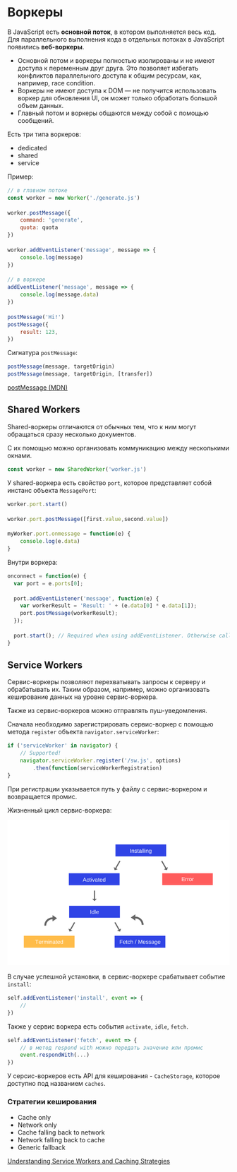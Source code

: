 # Воркеры

В JavaScript есть **основной поток**, в котором выполняется весь код. Для параллельного выполнения кода в отдельных потоках в JavaScript появились **веб-воркеры**.

* Основной потом и воркеры полностью изолированы и не имеют доступа к переменным друг друга. Это позволяет избегать конфликтов параллельного доступа к общим ресурсам, как, например, race condition.
* Воркеры не имеют доступа к DOM — не получится использовать воркер для обновления UI, он может только обработать большой объем данных.
* Главный потом и воркеры общаются между собой с помощью сообщений.

Есть три типа воркеров:

* dedicated
* shared
* service

Пример:

```jsx
// в главном потоке
const worker = new Worker('./generate.js')

worker.postMessage({
    command: 'generate',
    quota: quota
})

worker.addEventListener('message', message => {
    console.log(message)
})

// в воркере
addEventListener('message', message => {
    console.log(message.data)
})

postMessage('Hi!')
postMessage({
    result: 123,
})
```

Сигнатура `postMessage`:

```jsx
postMessage(message, targetOrigin)
postMessage(message, targetOrigin, [transfer])
```

[postMessage (MDN)](https://developer.mozilla.org/en-US/docs/Web/API/Window/postMessage)

## Shared Workers

Shared-воркеры отличаются от обычных тем, что к ним могут обращаться сразу несколько документов.

С их помощью можно организовать коммуникацию между несколькими окнами.

```jsx
const worker = new SharedWorker('worker.js')
```

У shared-воркера есть свойство `port`, которое представляет собой инстанс объекта `MessagePort`:

```jsx
worker.port.start()

worker.port.postMessage([first.value,second.value])

myWorker.port.onmessage = function(e) {
    console.log(e.data)
}
```

Внутри воркера:

```jsx
onconnect = function(e) {
  var port = e.ports[0];

  port.addEventListener('message', function(e) {
    var workerResult = 'Result: ' + (e.data[0] * e.data[1]);
    port.postMessage(workerResult);
  });

  port.start(); // Required when using addEventListener. Otherwise called implicitly by onmessage setter.
}
```

## Service Workers

Сервис-воркеры позволяют перехватывать запросы к серверу и обрабатывать их. Таким образом, например, можно организовать кеширование данных на уровне сервис-воркера.

Также из сервис-воркеров можно отправлять пуш-уведомления.

Сначала необходимо зарегистрировать сервис-воркер с помощью метода `register` объекта `navigator.serviceWorker`:

```jsx
if ('serviceWorker' in navigator) {
    // Supported!
    navigator.serviceWorker.register('/sw.js', options)
        .then(function(serviceWorkerRegistration)
}
```

При регистрации указывается путь у файлу с сервис-воркером и возвращается промис.

Жизненный цикл сервис-воркера:

![image](../images/worker-lifecycle.png)

В случае успешной установки, в сервис-воркере срабатывает событие `install`:

```jsx
self.addEventListener('install', event => {
    //
})
```

Также у сервис воркера есть события `activate`, `idle`, `fetch`.

```jsx
self.addEventListener('fetch', event => {
    // в метод respond with можно передать значение или промис
    event.respondWith(...)
})
```

У серсис-воркеров есть API для кеширования - `CacheStorage`, которое доступно под названием `caches`.

### Стратегии кеширования

* Cache only
* Network only
* Cache falling back to network
* Network falling back to cache
* Generic fallback

[Understanding Service Workers and Caching Strategies](https://blog.bitsrc.io/understanding-service-workers-and-caching-strategies-a6c1e1cbde03)
